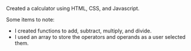 Created a calculator using HTML, CSS, and Javascript.

Some items to note:
- I created functions to add, subtract, multiply, and divide.
- I used an array to store the operators and operands as a user selected them.